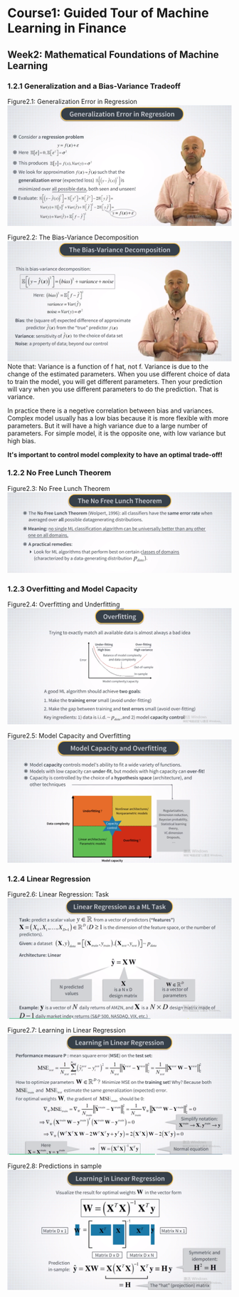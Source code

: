 # Course1: Guided Tour of Machine Learning in Finance
## Week2: Mathematical Foundations of Machine Learning

### 1.2.1 Generalization and a Bias-Variance Tradeoff

Figure2.1: Generalization Error in Regression
![Generalization Error in Regression](https://raw.githubusercontent.com/SuperSaiki/pics/master/MLinF10.png)

Figure2.2: The Bias-Variance Decomposition
![The Bias-Variance Decomposition](https://raw.githubusercontent.com/SuperSaiki/pics/master/MLinF11.png)
Note that: Variance is a function of f hat, not f. Variance is due to the change of the estimated parameters. When you use different choice of data to train the model, you will get different parameters. Then your prediction will vary when you use different parameters to do the prediction. That is variance.

In practice there is a negetive correlation between bias and variances. Complex model usually has a low bias because it is more flexible with more parameters. But it will have a high variance due to a large number of parameters. For simple model, it is the opposite one, with low variance but high bias.

**It's important to control model complexity to have an optimal trade-off!**

### 1.2.2 No Free Lunch Theorem
Figure2.3: No Free Lunch Theorem
![No Free Lunch Theorem](https://raw.githubusercontent.com/SuperSaiki/pics/master/MLinF12.png)

### 1.2.3 Overfitting and Model Capacity
Figure2.4: Overfitting and Underfitting
![Overfitting and Underfitting](https://raw.githubusercontent.com/SuperSaiki/pics/master/MLinF13.png)

Figure2.5: Model Capacity and Overfitting
![Model Capacity and Overfitting](https://raw.githubusercontent.com/SuperSaiki/pics/master/MLinF14.png)

### 1.2.4 Linear Regression
Figure2.6: Linear Regression: Task
![Linear Regression: Task](https://raw.githubusercontent.com/SuperSaiki/pics/master/MLinF15.png)

Figure2.7: Learning in Linear Regression
![Learning in Linear Regression](https://raw.githubusercontent.com/SuperSaiki/pics/master/MLinF16.png)

Figure2.8: Predictions in sample
![Predictions in sample](https://raw.githubusercontent.com/SuperSaiki/pics/master/MLinF17.png)
